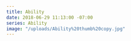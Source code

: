 ```yaml
---
title: Ability
date: 2018-06-29 11:13:00 -07:00
series: Ability
image: "/uploads/Ability%20thumb%20copy.jpg"
---
```


